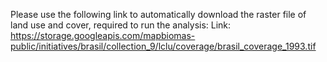Please use the following link to automatically download the raster file of land use and cover, required to run the analysis: Link: https://storage.googleapis.com/mapbiomas-public/initiatives/brasil/collection_9/lclu/coverage/brasil_coverage_1993.tif
